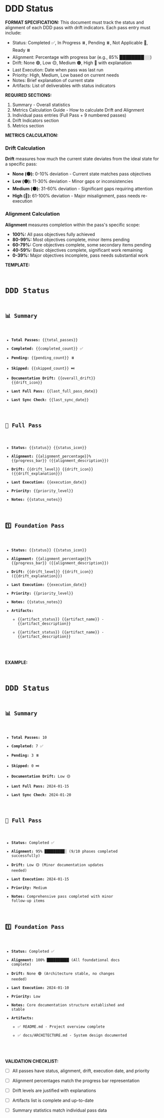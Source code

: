 # DDD Status

**FORMAT SPECIFICATION:** This document must track the status and alignment of each DDD pass with drift indicators. Each pass entry must include:
- Status: Completed ✅, In Progress ⏸️, Pending ⏸️, Not Applicable 🚫, Ready ⏸️
- Alignment: Percentage with progress bar (e.g., 85% ████████░░)
- Drift: None 🟢, Low 🟡, Medium 🟠, High 🔴 with explanation
- Last Execution: Date when pass was last run
- Priority: High, Medium, Low based on current needs
- Notes: Brief explanation of current state
- Artifacts: List of deliverables with status indicators

**REQUIRED SECTIONS:**
1. Summary - Overall statistics
2. Metrics Calculation Guide - How to calculate Drift and Alignment
3. Individual pass entries (Full Pass + 9 numbered passes)
4. Drift Indicators section
5. Metrics section

**METRICS CALCULATION:**

### Drift Calculation
**Drift** measures how much the current state deviates from the ideal state for a specific pass:
- **None (🟢):** 0-10% deviation - Current state matches pass objectives
- **Low (🟡):** 11-30% deviation - Minor gaps or inconsistencies
- **Medium (🟠):** 31-60% deviation - Significant gaps requiring attention
- **High (🔴):** 61-100% deviation - Major misalignment, pass needs re-execution

### Alignment Calculation
**Alignment** measures completion within the pass's specific scope:
- **100%:** All pass objectives fully achieved
- **80-99%:** Most objectives complete, minor items pending
- **60-79%:** Core objectives complete, some secondary items pending
- **40-59%:** Basic objectives complete, significant work remaining
- **0-39%:** Major objectives incomplete, pass needs substantial work

**TEMPLATE:**
<code>
# DDD Status

## 📊 Summary
- **Total Passes:** {{total_passes}}
- **Completed:** {{completed_count}} ✅
- **Pending:** {{pending_count}} ⏸️
- **Skipped:** {{skipped_count}} ⏭️
- **Documentation Drift:** {{overall_drift}} {{drift_icon}}
- **Last Full Pass:** {{last_full_pass_date}}
- **Last Sync Check:** {{last_sync_date}}

## 🔄 Full Pass
- **Status:** {{status}} {{status_icon}}
- **Alignment:** {{alignment_percentage}}% {{progress_bar}} ({{alignment_description}})
- **Drift:** {{drift_level}} {{drift_icon}} ({{drift_explanation}})
- **Last Execution:** {{execution_date}}
- **Priority:** {{priority_level}}
- **Notes:** {{status_notes}}

## 1️⃣ Foundation Pass
- **Status:** {{status}} {{status_icon}}
- **Alignment:** {{alignment_percentage}}% {{progress_bar}} ({{alignment_description}})
- **Drift:** {{drift_level}} {{drift_icon}} ({{drift_explanation}})
- **Last Execution:** {{execution_date}}
- **Priority:** {{priority_level}}
- **Notes:** {{status_notes}}
- **Artifacts:**
  - {{artifact_status}} {{artifact_name}} - {{artifact_description}}
  - {{artifact_status}} {{artifact_name}} - {{artifact_description}}
</code>

**EXAMPLE:**
<code>
# DDD Status

## 📊 Summary
- **Total Passes:** 10
- **Completed:** 7 ✅
- **Pending:** 3 ⏸️
- **Skipped:** 0 ⏭️
- **Documentation Drift:** Low 🟡
- **Last Full Pass:** 2024-01-15
- **Last Sync Check:** 2024-01-20

## 🔄 Full Pass
- **Status:** Completed ✅
- **Alignment:** 95% █████████░ (9/10 phases completed successfully)
- **Drift:** Low 🟡 (Minor documentation updates needed)
- **Last Execution:** 2024-01-15
- **Priority:** Medium
- **Notes:** Comprehensive pass completed with minor follow-up items

## 1️⃣ Foundation Pass
- **Status:** Completed ✅
- **Alignment:** 100% ██████████ (All foundational docs complete)
- **Drift:** None 🟢 (Architecture stable, no changes needed)
- **Last Execution:** 2024-01-10
- **Priority:** Low
- **Notes:** Core documentation structure established and stable
- **Artifacts:**
  - ✅ README.md - Project overview complete
  - ✅ docs/ARCHITECTURE.md - System design documented
</code>

**VALIDATION CHECKLIST:**
- [ ] All passes have status, alignment, drift, execution date, and priority
- [ ] Alignment percentages match the progress bar representation
- [ ] Drift levels are justified with explanations
- [ ] Artifacts list is complete and up-to-date
- [ ] Summary statistics match individual pass data

